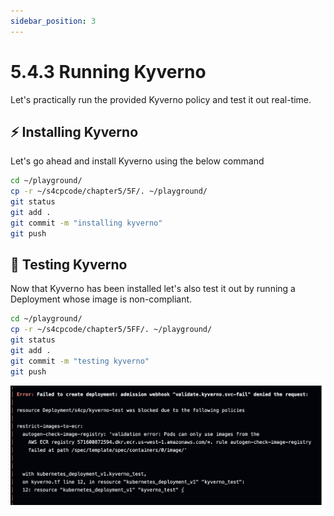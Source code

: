 ```yaml
---
sidebar_position: 3
---
```


# 5.4.3 Running Kyverno

Let's practically run the provided Kyverno policy and test it out real-time.

## ⚡ Installing Kyverno
 
Let's go ahead and install Kyverno using the below command 

```bash
cd ~/playground/
cp -r ~/s4cpcode/chapter5/5F/. ~/playground/
git status
git add .
git commit -m "installing kyverno"
git push
```

## 🧪 Testing Kyverno

Now that Kyverno has been installed let's also test it out by running a Deployment whose image is non-compliant.

```bash
cd ~/playground/
cp -r ~/s4cpcode/chapter5/5FF/. ~/playground/
git status
git add .
git commit -m "testing kyverno"
git push
```

![](img/kyverno_fail.png)


